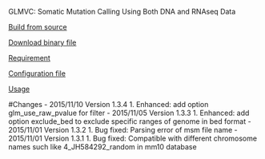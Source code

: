 GLMVC: Somatic Mutation Calling Using Both DNA and RNAseq Data

[Build from source](https://github.com/shengqh/glmvc/wiki/Build-from-source)

[Download binary file](https://github.com/shengqh/glmvc/releases)

[Requirement](https://github.com/shengqh/glmvc/wiki/Requirement)

[Configuration file](https://github.com/shengqh/glmvc/wiki/Configuration-file)

[Usage](https://github.com/shengqh/glmvc/wiki/Usage)

<a name="Changes"/>
#Changes
- 2015/11/10 Version 1.3.4
 1. Enhanced: add option glm_use_raw_pvalue for filter
- 2015/11/05 Version 1.3.3
 1. Enhanced: add option exclude_bed to exclude specific ranges of genome in bed format
- 2015/11/01 Version 1.3.2
 1. Bug fixed: Parsing error of msm file name
- 2015/11/01 Version 1.3.1
 1. Bug fixed: Compatible with different chromosome names such like 4_JH584292_random in mm10 database
